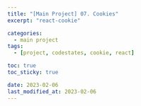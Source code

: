 ```yaml
---
title: "[Main Project] 07. Cookies"
excerpt: "react-cookie"

categories:
  - main project
tags:
  - [project, codestates, cookie, react]

toc: true
toc_sticky: true

date: 2023-02-06
last_modified_at: 2023-02-06
---
```

